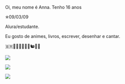Oi, meu nome é Anna. Tenho 16 anos

✯09/03/09

Alura/estudante.

Eu gosto de animes, livros, escrever, desenhar e cantar.

🇧🇷🫧🐋🥾😊🎃🦦🐿🐘🐙

![](https://media3.tenor.com/n7V39N7zwEx.gif)


![](https://media1.tenor.com/pt-BR/view/miguel-black-phone-gif)


![](https://media2.tenor.com/2uRUC4XIBb.gif)

